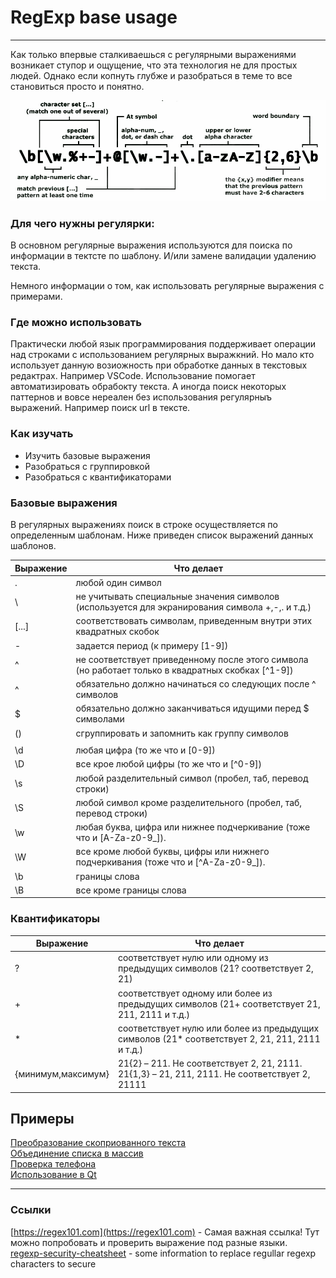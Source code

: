 RegExp base usage
===========
-----------
Как только впервые сталкиваешься с регулярными выражениями возникает ступор и ощущение, что эта технология не для простых людей. Однако если копнуть глубже и разобраться в теме то все становиться просто и понятно.
<p>

![Funny Image](images/regex2.jpg)

### Для чего нужны регулярки:
<p>В основном регулярные выражения используются для поиска по информации в тектсте по шаблону. И/или замене валидации удалению текста.

Немного информации о том, как использовать регулярные выражения с примерами.

### Где можно использовать
<p> Практически любой язык программирования поддерживает операции над строками с использованием регулярных выражкний. 
Но мало кто использует данную возиожность при обработке данных в текстовых редактрах. Например VSCode.
Использование помогает автоматизировать обрабокту текста. А иногда поиск некоторых паттернов и вовсе нереален без использования регулярныъ выражений.
Например поиск url  в тексте.

### Как изучать
* Изучить базовые выражения
* Разобраться с группировкой
* Разобраться с квантификаторами

### Базовые выражения

В регулярных выражениях поиск в строке осуществляется по определенным шаблонам.
Ниже приведен список выражений данных шаблонов.

| Выражение | Что делает |
|-----------|--------------|
|.|любой один символ|
|\\ |не учитывать специальные значения символов (используется для экранирования символа +,-,. и т.д.)|
|[...]|соответствовать символам, приведенным внутри этих квадратных скобок|
|-|задается период (к примеру [1-9])|
|^|не соответствует приведенному после этого символа (но работает только в квадратных скобках [^1-9])|
|^|обязательно должно начинаться со следующих после ^ символов|
|$|обязательно должно заканчиваться идущими перед $ символами|
|()|сгруппировать и запомнить как группу символов|
|||ИЛИ (к примеру 1|2 – означает 1 ИЛИ 2)|
|\d|любая цифра (то же что и [0-9])|
|\D|все крое любой цифры (то же что и [^0-9])|
|\s|любой разделительный символ (пробел, таб, перевод строки)|
|\S|любой символ кроме разделительного (пробел, таб, перевод строки)|
|\w|любая буква, цифра или нижнее подчеркивание (тоже что и [A-Za-z0-9_]).|
|\W|все кроме любой буквы, цифры или нижнего подчеркивания (тоже что и [^A-Za-z0-9_]).|
|\b|границы слова|
|\B|все кроме границы слова|


### Квантификаторы
| Выражение | Что делает |
|-----------|--------------|
|?|соответствует нулю или одному из предыдущих символов (21? соответствует 2, 21)|
|+|соответствует одному или более из предыдущих символов (21+ соответствует 21, 211, 2111 и т.д.)|
|\*|соответствует нулю или более из предыдущих символов (21* соответствует 2, 21, 211, 2111 и т.д.)|
|{минимум,максимум}|21{2} – 211. Не соответствует 2, 21, 2111. 21{1,3} – 21, 211, 2111. Не соответствует 2, 21111|

Примеры
---
[Преобразование скоприованного текста](examples/copy-example.md)<br>
[Объединение списка в массив](examples/list-to-join-example.md)<br>
[Проверка телефона](examples/phonenumber-example.md)<br>
[Использование в Qt](examples/qt-regexp.md)<br>

---
### Ссылки
[https://regex101.com](https://regex101.com) - Самая важная ссылка! Тут можно попробовать и проверить выражение под разные языки.<br>
[regexp-security-cheatsheet](https://github.com/attackercan/regexp-security-cheatsheet) - some information to replace regullar regexp characters to secure
